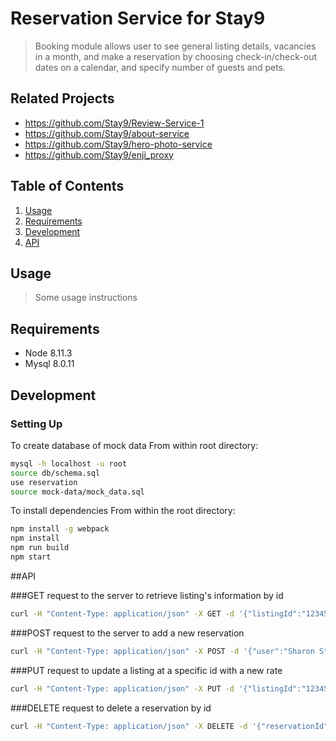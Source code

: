 # Reservation Service for Stay9

> Booking module allows user to see general listing details, vacancies in a month, and make a reservation by choosing check-in/check-out dates on a calendar, and specify number of guests and pets.

## Related Projects

  - https://github.com/Stay9/Review-Service-1
  - https://github.com/Stay9/about-service
  - https://github.com/Stay9/hero-photo-service
  - https://github.com/Stay9/enji_proxy

## Table of Contents

1. [Usage](#Usage)
2. [Requirements](#requirements)
3. [Development](#development)
4. [API](#API)

## Usage

> Some usage instructions

## Requirements
- Node 8.11.3
- Mysql 8.0.11

## Development

### Setting Up

To create database of mock data
From within root directory:

```sh
mysql -h localhost -u root
source db/schema.sql
use reservation
source mock-data/mock_data.sql
```


To install dependencies
From within the root directory:

```sh
npm install -g webpack
npm install
npm run build
npm start
```
##API

###GET request to the server to retrieve listing's information by id
```sh
curl -H "Content-Type: application/json" -X GET -d '{"listingId":"12345678"}' http://localhost:3003/api/listings/:listingId
```

###POST request to the server to add a new reservation
```sh
curl -H "Content-Type: application/json" -X POST -d '{"user":"Sharon Stone", "check_in":"2018-09-04", "check_out":"2018-09-09", "total_adults":"2", "total_pups":"2", "fees":"100.45", "tax":"60.27", "rent":"423.13", "listingId":"1234567"}' http://localhost:3003/api/reservations/new
```

###PUT request to update a listing at a specific id with a new rate
```sh
curl -H "Content-Type: application/json" -X PUT -d '{"listingId":"123456", "rate":"127.81"}' http://localhost:3003/api/listings/:listingId/rate/:rate
```

###DELETE request to delete a reservation by id
```sh
curl -H "Content-Type: application/json" -X DELETE -d '{"reservationId":"45012"}' http://localhost:3003/api/reservation/:reservationId
```
